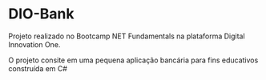 # DIO-Bank

Projeto realizado no Bootcamp NET Fundamentals na plataforma Digital Innovation One.

O projeto consite em uma pequena aplicação bancária para fins educativos construída em C#
